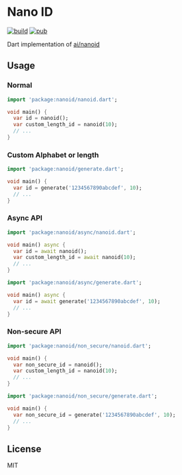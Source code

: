 # Nano ID

[![build](https://img.shields.io/travis/pd4d10/nanoid.svg)](https://travis-ci.org/pd4d10/nanoid)
[![pub](https://img.shields.io/pub/v/nanoid.svg)](https://pub.dartlang.org/packages/nanoid)

Dart implementation of [ai/nanoid](https://github.com/ai/nanoid)

## Usage

### Normal

```dart
import 'package:nanoid/nanoid.dart';

void main() {
  var id = nanoid();
  var custom_length_id = nanoid(10);
  // ...
}
```

### Custom Alphabet or length

```dart
import 'package:nanoid/generate.dart';

void main() {
  var id = generate('1234567890abcdef', 10);
  // ...
}
```

### Async API

```dart
import 'package:nanoid/async/nanoid.dart';

void main() async {
  var id = await nanoid();
  var custom_length_id = await nanoid(10);
  // ...
}
```

```dart
import 'package:nanoid/async/generate.dart';

void main() async {
  var id = await generate('1234567890abcdef', 10);
  // ...
}
```

### Non-secure API

```dart
import 'package:nanoid/non_secure/nanoid.dart';

void main() {
  var non_secure_id = nanoid();
  var custom_length_id = nanoid(10);
  // ...
}
```

```dart
import 'package:nanoid/non_secure/generate.dart';

void main() {
  var non_secure_id = generate('1234567890abcdef', 10);
  // ...
}
```

## License

MIT
